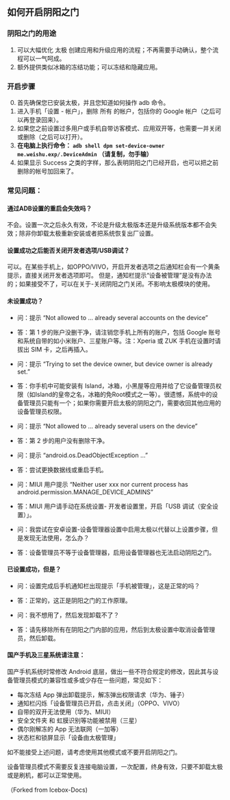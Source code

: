 ## 如何开启阴阳之门

### 阴阳之门的用途

1. 可以大幅优化 太极 创建应用和升级应用的流程；不再需要手动确认，整个流程可以一气呵成。
2. 额外提供类似冰箱的冻结功能；可以冻结和隐藏应用。

### 开启步骤

0. 首先确保您已安装太极，并且您知道如何操作 adb 命令。
1. 进入手机「设置 - 帐户」，删除 所有 的帐户，包括你的 Google 帐户（之后可以再登录回来）。
2. 如果您之前设置过多用户或手机自带访客模式、应用双开等，也需要一并关闭或删除（之后可以打开）。
3. **在电脑上执行命令： `adb shell dpm set-device-owner me.weishu.exp/.DeviceAdmin` （请复制，勿手输）**
4. 如果显示 Success 之类的字样，那么表明阴阳之门已经开启，也可以把之前删除的帐号加回来了。

### 常见问题：

#### 通过ADB设置的重启会失效吗？

不会。设置一次之后永久有效，不论是升级太极版本还是升级系统版本都不会失效；除非你卸载太极重新安装或者把系统恢复出厂设置。

#### 设置成功之后能否关闭开发者选项/USB调试？

可以。在某些手机上，如OPPO/VIVO，开启开发者选项之后通知栏会有一个黄条提示，直接关闭开发者选项即可。
但是，通知栏提示“设备被管理”是没有办法的；如果接受不了，可以在关于-关闭阴阳之门关闭。不影响太极模块的使用。

#### 未设置成功？

- 问：提示 “Not allowed to ... already several accounts on the device”
- 答：第 1 步的账户没删干净，请注销您手机上所有的账户，包括 Google 账号和系统自带的如小米账户、三星账户等。注：Xperia 或 ZUK 手机在设置时请拔出 SIM 卡，之后再插入。

- 问：提示 “Trying to set the device owner, but device owner is already set.”
- 答：你手机中可能安装有 Island，冰箱，小黑屋等应用并给了它设备管理员权限（如Island的皇帝之名，冰箱的免Root模式之一等）。很遗憾，系统中的设备管理员只能有一个；如果你需要开启太极的阴阳之门，需要收回其他应用的设备管理员权限。

- 问：提示 “Not allowed to ... already several users on the device”
- 答：第 2 步的用户没有删除干净。

- 问：提示 “android.os.DeadObjectException ...”
- 答：尝试更换数据线或重启手机。

- 问：MIUI 用户提示 “Neither user xxx nor current process has android.permission.MANAGE_DEVICE_ADMINS”
- 答：MIUI 用户请手动在系统设置- 开发者设置里，开启「USB 调试（安全设置）」。

- 问：我尝试在安卓设置-设备管理器设置中启用太极以代替以上设置步骤，但是发现无法使用，怎么办？
- 答：设备管理员不等于设备管理器，启用设备管理器也无法启动阴阳之门。

#### 已设置成功，但是？

- 问：设置完成后手机通知栏出现提示「手机被管理」，这是正常的吗？
- 答：正常的，这正是阴阳之门的工作原理。

- 问：我不想用了，然后发现卸载不了？
- 答：请先移除所有在阴阳之门内部的应用，然后到太极设置中取消设备管理员，然后卸载。

#### 国产手机及三星系统请注意：

国产手机系统时常修改 Android 底层，做出一些不符合规定的修改，因此其与设备管理员模式的兼容性或多或少存在一些问题，常见如下：

- 每次冻结 App 弹出卸载提示，解冻弹出权限请求（华为、锤子）
- 通知栏闪烁「设备管理员已开启，点击关闭」（OPPO、VIVO）
- 自带的双开无法使用（华为、MIUI）
- 安全文件夹 和 虹膜识别等功能被禁用（三星）
- 偶尔刚解冻的 App 无法联网（一加等）
- 状态栏和锁屏显示「设备由太极管理」

如不能接受上述问题，请考虑使用其他模式或不要开启阴阳之门。

设备管理员模式不需要反复连接电脑设置，一次配置，终身有效，只要不卸载太极或是刷机，都可以正常使用。

（Forked from Icebox-Docs)